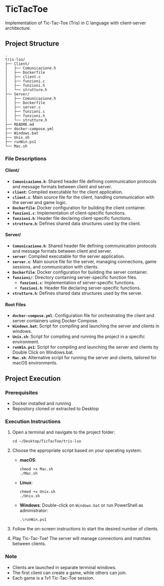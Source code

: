 # TicTacToe

Implementation of Tic-Tac-Toe (Tris) in C language with client-server architecture.

## Project Structure

```
.
tris-lso/
├── Client/
│   ├── Comunicazione.h
│   ├── Dockerfile
│   ├── client.c
│   ├── funzioni.c
│   ├── funzioni.h
│   └── strutture.h
├── Server/
│   ├── Comunicazione.h
│   ├── Dockerfile
│   ├── server.c
│   ├── funzioni.c
│   ├── funzioni.h
│   └── strutture.h
├── README.md
├── docker-compose.yml
├── Windows.bat
├── Unix.sh
├── runWin.ps1
└── Mac.sh
```
### File Descriptions

#### Client/
- **`Comunicazione.h`**: Shared header file defining communication protocols and message formats between client and server.
- **`client`**: Compiled executable for the client application.
- **`client.c`**: Main source file for the client, handling communication with the server and game logic.
- **`Dockerfile`**: Docker configuration for building the client container.
- **`funzioni.c`**: Implementation of client-specific functions.
- **`funzioni.h`**: Header file declaring client-specific functions.
- **`strutture.h`**: Defines shared data structures used by the client.

#### Server/
- **`Comunicazione.h`**: Shared header file defining communication protocols and message formats between client and server.
- **`server`**: Compiled executable for the server application.
- **`server.c`**: Main source file for the server, managing connections, game sessions, and communication with clients.
- **`Dockerfile`**: Docker configuration for building the server container.
- **`funzioni/`**: Directory containing server-specific function files.
  - **`funzioni.c`**: Implementation of server-specific functions.
  - **`funzioni.h`**: Header file declaring server-specific functions.
- **`strutture.h`**: Defines shared data structures used by the server.

#### Root Files
- **`docker-compose.yml`**: Configuration file for orchestrating the client and server containers using Docker Compose.
- **`Windows.bat`**: Script for compiling and launching the server and clients in windows.
- **`Unix.sh`**: Script for compiling and running the project in a specific environment.
- **`runWin.ps1`**: Script for compiling and launching the server and clients by Double Click on Windows.bat.
- **`Mac.sh`**: Alternative script for running the server and clients, tailored for macOS environments.

## Project Execution

### Prerequisites
- Docker installed and running
- Repository cloned or extracted to Desktop

### Execution Instructions

1. Open a terminal and navigate to the project folder:
   ```
   cd ~/Desktop/TicTacToe/tris-lso
   ```

2. Choose the appropriate script based on your operating system:

   - **macOS**:
     ```
     chmod +x Mac.sh
     ./Mac.sh
     ```

   - **Linux**:
     ```
     chmod +x Unix.sh
     ./Unix.sh
     ```

   - **Windows**:
     Double-click on `Windows.bat` or run PowerShell as administrator:
     ```
     .\runWin.ps1
     ```

3. Follow the on-screen instructions to start the desired number of clients.

4. Play Tic-Tac-Toe! The server will manage connections and matches between clients.

### Note
- Clients are launched in separate terminal windows.
- The first client can create a game, while others can join.
- Each game is a 1v1 Tic-Tac-Toe session.

